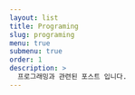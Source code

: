 ```yaml
---
layout: list
title: Programing
slug: programing
menu: true
submenu: true
order: 1
description: >
  프로그래밍과 관련된 포스트 입니다.
---
```

